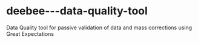 # deebee---data-quality-tool
Data Quality tool for passive validation of data and mass corrections using Great Expectations
